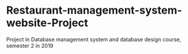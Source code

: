 # Restaurant-management-system-website-Project
Project in Database management system and database design course, semester 2 in 2019
